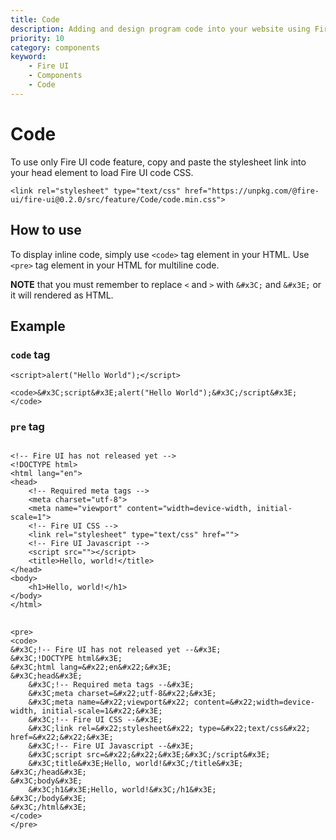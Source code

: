 ```yaml
---
title: Code
description: Adding and design program code into your website using Fire UI code. 
priority: 10
category: components
keyword: 
    - Fire UI
    - Components
    - Code
---
```

# Code
To use only Fire UI code feature, copy and paste the stylesheet link into your head element to load Fire UI code CSS.
```
<link rel="stylesheet" type="text/css" href="https://unpkg.com/@fire-ui/fire-ui@0.2.0/src/feature/Code/code.min.css">
```
<div class="division">

## How to use

To display inline code, simply use `<code>` tag element in your HTML. Use `<pre>` tag element in your HTML for multiline code.

**NOTE** that you must remember to replace `<` and `>` with `&#x3C;` and `&#x3E;` or it will rendered as HTML.

</div>
<div class="division">

## Example

<div class="my-5">

### `code` tag
`<script>alert("Hello World");</script>`

```
<code>&#x3C;script&#x3E;alert("Hello World");&#x3C;/script&#x3E;</code>
```
</div>
<div class="my-5">

### `pre` tag
<pre>
<code>
&#x3C;!-- Fire UI has not released yet --&#x3E;                
&#x3C;!DOCTYPE html&#x3E;
&#x3C;html lang=&#x22;en&#x22;&#x3E;
&#x3C;head&#x3E;
    &#x3C;!-- Required meta tags --&#x3E;
    &#x3C;meta charset=&#x22;utf-8&#x22;&#x3E;
    &#x3C;meta name=&#x22;viewport&#x22; content=&#x22;width=device-width, initial-scale=1&#x22;&#x3E;
    &#x3C;!-- Fire UI CSS --&#x3E;
    &#x3C;link rel=&#x22;stylesheet&#x22; type=&#x22;text/css&#x22; href=&#x22;&#x22;&#x3E;
    &#x3C;!-- Fire UI Javascript --&#x3E;
    &#x3C;script src=&#x22;&#x22;&#x3E;&#x3C;/script&#x3E;
    &#x3C;title&#x3E;Hello, world!&#x3C;/title&#x3E;
&#x3C;/head&#x3E;
&#x3C;body&#x3E;
    &#x3C;h1&#x3E;Hello, world!&#x3C;/h1&#x3E;
&#x3C;/body&#x3E;
&#x3C;/html&#x3E;
</code>
</pre>
```
<pre>
<code>
&#x3C;!-- Fire UI has not released yet --&#x3E;                
&#x3C;!DOCTYPE html&#x3E;
&#x3C;html lang=&#x22;en&#x22;&#x3E;
&#x3C;head&#x3E;
    &#x3C;!-- Required meta tags --&#x3E;
    &#x3C;meta charset=&#x22;utf-8&#x22;&#x3E;
    &#x3C;meta name=&#x22;viewport&#x22; content=&#x22;width=device-width, initial-scale=1&#x22;&#x3E;
    &#x3C;!-- Fire UI CSS --&#x3E;
    &#x3C;link rel=&#x22;stylesheet&#x22; type=&#x22;text/css&#x22; href=&#x22;&#x22;&#x3E;
    &#x3C;!-- Fire UI Javascript --&#x3E;
    &#x3C;script src=&#x22;&#x22;&#x3E;&#x3C;/script&#x3E;
    &#x3C;title&#x3E;Hello, world!&#x3C;/title&#x3E;
&#x3C;/head&#x3E;
&#x3C;body&#x3E;
    &#x3C;h1&#x3E;Hello, world!&#x3C;/h1&#x3E;
&#x3C;/body&#x3E;
&#x3C;/html&#x3E;
</code>
</pre>
```

</div>

</div>